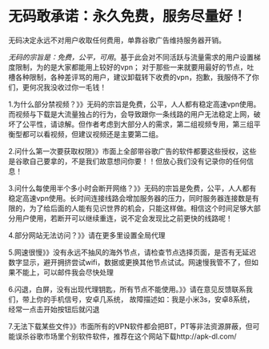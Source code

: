 # 无码敢承诺：永久免费，服务尽量好！

无码决定永远不对用户收取任何费用，单靠谷歌广告维持服务器开销。

*无码的宗旨是：免费，公平，可用*。基于此会对不同活跃与流量需求的用户设置梯度限制，为的是大家都能用上较好的vpn；
对于那些一来就要用最好的节点，吐槽各种限制，各种差评骂的用户，建议卸载转下收费的vpn，抱歉，我服侍不了你们，更何况我没收过你一毛钱！

1.为什么部分禁视频？》》无码的宗旨是免费，公平，人人都有稳定高速vpn使用。而视频与下载是大流量独占的行为，会导致跟你一条线路的用户无法稳定上网，破坏了公平性，请谅解。但作者考虑到大部分人的需求，第二组视频专用，第三组平衡型都可以看视频，但建议视频还是主要第二组。

2.问什么第一次要获取权限》》市面上全部带谷歌广告的软件都要这些授权，这些是谷歌自己要拿的，不是我们故意想问你要！！但放心我们没有记录你的任何信息！

3.问什么每使用半个多小时会断开网络？》》无码的宗旨是免费，公平，人人都有稳定高速vpn使用。长时间连接线路会增加服务器的压力，同时服务器连接数是有限的，为了给后面的人能有见识世界的机会，只能这样做。相信这个时间足够大部分用户使用，若断开可以继续重连，说不定会发现比之前更快的线路呢！

4.部分网站无法访问？》》请在更多里设置全局代理

5.网速很慢》》没有永远不抽风的海外节点，请检查节点选择页面，是否有无延迟数字显示，避开拥挤尝试wifi，数据或更换其他节点试试。网速慢我管不了，但如果不能上，可以邮件我会尽快处理

6.闪退，白屏，没有出现代理钥匙，所有节点不能使用。》》请在意见反馈联系我们，带上你的手机信号，安卓几系统，
故障描述如：我是小米3s，安卓8系统，经常一点击开始按钮后就闪退

7.无法下载某些文件》》市面所有的VPN软件都会把BT，PT等非法资源屏蔽，但可能误杀谷歌市场里个别软件软件，推荐在这个网站下载http://apk-dl.com/

